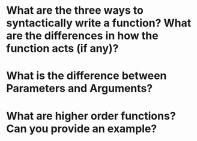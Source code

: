 # What are the three ways to syntactically write a function? What are the differences in how the function acts (if any)?

# What is the difference between Parameters and Arguments?

# What are higher order functions? Can you provide an example?